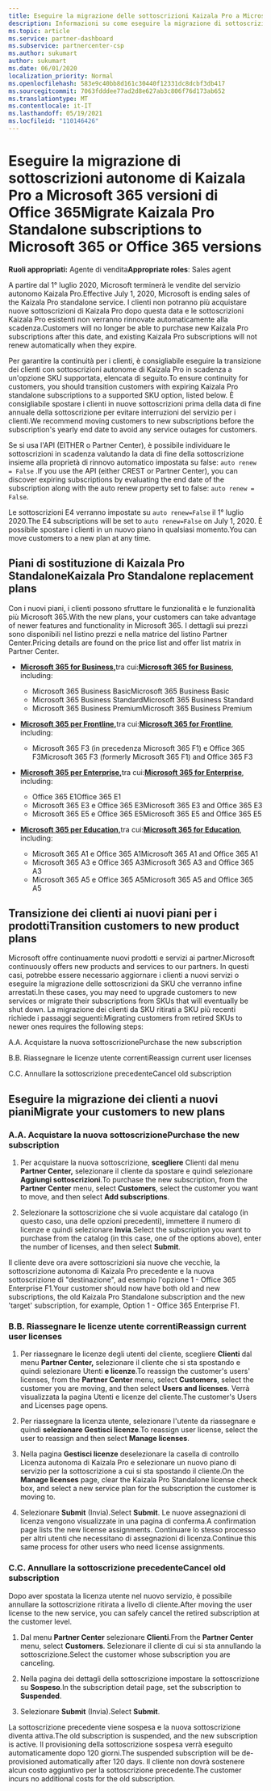 ```yaml
---
title: Eseguire la migrazione delle sottoscrizioni Kaizala Pro a Microsoft 365
description: Informazioni su come eseguire la migrazione di sottoscrizioni di Kaizala Pro Microsoft 365 o versioni di Office 365. Leggere questo articolo per altri dettagli sulla transizione dei clienti.
ms.topic: article
ms.service: partner-dashboard
ms.subservice: partnercenter-csp
ms.author: sukumart
author: sukumart
ms.date: 06/01/2020
localization_priority: Normal
ms.openlocfilehash: 583e9c40bb8d161c30440f12331dc8dcbf3db417
ms.sourcegitcommit: 7063fdddee77ad2d8e627ab3c806f76d173ab652
ms.translationtype: MT
ms.contentlocale: it-IT
ms.lasthandoff: 05/19/2021
ms.locfileid: "110146426"
---
```

# <a name="migrate-kaizala-pro-standalone-subscriptions-to-microsoft-365-or-office-365-versions"></a><span data-ttu-id="edaed-104">Eseguire la migrazione di sottoscrizioni autonome di Kaizala Pro a Microsoft 365 versioni di Office 365</span><span class="sxs-lookup"><span data-stu-id="edaed-104">Migrate Kaizala Pro Standalone subscriptions to Microsoft 365 or Office 365 versions</span></span>

<span data-ttu-id="edaed-105">**Ruoli appropriati:** Agente di vendita</span><span class="sxs-lookup"><span data-stu-id="edaed-105">**Appropriate roles**: Sales agent</span></span>

<span data-ttu-id="edaed-106">A partire dal 1° luglio 2020, Microsoft terminerà le vendite del servizio autonomo Kaizala Pro.</span><span class="sxs-lookup"><span data-stu-id="edaed-106">Effective July 1, 2020, Microsoft is ending sales of the Kaizala Pro standalone service.</span></span> <span data-ttu-id="edaed-107">I clienti non potranno più acquistare nuove sottoscrizioni di Kaizala Pro dopo questa data e le sottoscrizioni Kaizala Pro esistenti non verranno rinnovate automaticamente alla scadenza.</span><span class="sxs-lookup"><span data-stu-id="edaed-107">Customers will no longer be able to purchase new Kaizala Pro subscriptions after this date, and existing Kaizala Pro subscriptions will not renew automatically when they expire.</span></span>

<span data-ttu-id="edaed-108">Per garantire la continuità per i clienti, è consigliabile eseguire la transizione dei clienti con sottoscrizioni autonome di Kaizala Pro in scadenza a un'opzione SKU supportata, elencata di seguito.</span><span class="sxs-lookup"><span data-stu-id="edaed-108">To ensure continuity for customers, you should transition customers with expiring Kaizala Pro standalone subscriptions to a supported SKU option, listed below.</span></span> <span data-ttu-id="edaed-109">È consigliabile spostare i clienti in nuove sottoscrizioni prima della data di fine annuale della sottoscrizione per evitare interruzioni del servizio per i clienti.</span><span class="sxs-lookup"><span data-stu-id="edaed-109">We recommend moving customers to new subscriptions before the subscription's yearly end date to avoid any service outages for customers.</span></span>

<span data-ttu-id="edaed-110">Se si usa l'API (EITHER o Partner Center), è possibile individuare le sottoscrizioni in scadenza valutando la data di fine della sottoscrizione insieme alla proprietà di rinnovo automatico impostata su false: `auto renew = False` .</span><span class="sxs-lookup"><span data-stu-id="edaed-110">If you use the API (either CREST or Partner Center), you can discover expiring subscriptions by evaluating the end date of the subscription along with the auto renew property set to false: `auto renew = False`.</span></span>

<span data-ttu-id="edaed-111">Le sottoscrizioni E4 verranno impostate su `auto renew=False` il 1° luglio 2020.</span><span class="sxs-lookup"><span data-stu-id="edaed-111">The E4 subscriptions will be set to `auto renew=False` on July 1, 2020.</span></span> <span data-ttu-id="edaed-112">È possibile spostare i clienti in un nuovo piano in qualsiasi momento.</span><span class="sxs-lookup"><span data-stu-id="edaed-112">You can move customers to a new plan at any time.</span></span>

## <a name="kaizala-pro-standalone-replacement-plans"></a><span data-ttu-id="edaed-113">Piani di sostituzione di Kaizala Pro Standalone</span><span class="sxs-lookup"><span data-stu-id="edaed-113">Kaizala Pro Standalone replacement plans</span></span>

<span data-ttu-id="edaed-114">Con i nuovi piani, i clienti possono sfruttare le funzionalità e le funzionalità più Microsoft 365.</span><span class="sxs-lookup"><span data-stu-id="edaed-114">With the new plans, your customers can take advantage of newer features and functionality in Microsoft 365.</span></span> <span data-ttu-id="edaed-115">I dettagli sui prezzi sono disponibili nel listino prezzi e nella matrice del listino Partner Center.</span><span class="sxs-lookup"><span data-stu-id="edaed-115">Pricing details are found on the price list and offer list matrix in Partner Center.</span></span>

- <span data-ttu-id="edaed-116">[**Microsoft 365 for Business,**](https://www.microsoft.com/microsoft-365/compare-all-microsoft-365-products?&activetab=tab:primaryr2)tra cui:</span><span class="sxs-lookup"><span data-stu-id="edaed-116">[**Microsoft 365 for Business**](https://www.microsoft.com/microsoft-365/compare-all-microsoft-365-products?&activetab=tab:primaryr2), including:</span></span>  
   - <span data-ttu-id="edaed-117">Microsoft 365 Business Basic</span><span class="sxs-lookup"><span data-stu-id="edaed-117">Microsoft 365 Business Basic</span></span>
   - <span data-ttu-id="edaed-118">Microsoft 365 Business Standard</span><span class="sxs-lookup"><span data-stu-id="edaed-118">Microsoft 365 Business Standard</span></span>
   - <span data-ttu-id="edaed-119">Microsoft 365 Business Premium</span><span class="sxs-lookup"><span data-stu-id="edaed-119">Microsoft 365 Business Premium</span></span>
    
- <span data-ttu-id="edaed-120">[**Microsoft 365 per Frontline,**](https://www.microsoft.com/microsoft-365/microsoft-365-enterprise-f3?activetab=pivot:overviewtab)tra cui:</span><span class="sxs-lookup"><span data-stu-id="edaed-120">[**Microsoft 365 for Frontline**](https://www.microsoft.com/microsoft-365/microsoft-365-enterprise-f3?activetab=pivot:overviewtab), including:</span></span>
   - <span data-ttu-id="edaed-121">Microsoft 365 F3 (in precedenza Microsoft 365 F1) e Office 365 F3</span><span class="sxs-lookup"><span data-stu-id="edaed-121">Microsoft 365 F3 (formerly Microsoft 365 F1) and Office 365 F3</span></span>
    
- <span data-ttu-id="edaed-122">[**Microsoft 365 per Enterprise,**](https://www.microsoft.com/microsoft-365/compare-microsoft-365-enterprise-plans)tra cui:</span><span class="sxs-lookup"><span data-stu-id="edaed-122">[**Microsoft 365 for Enterprise**](https://www.microsoft.com/microsoft-365/compare-microsoft-365-enterprise-plans), including:</span></span> 
   - <span data-ttu-id="edaed-123">Office 365 E1</span><span class="sxs-lookup"><span data-stu-id="edaed-123">Office 365 E1</span></span>
   - <span data-ttu-id="edaed-124">Microsoft 365 E3 e Office 365 E3</span><span class="sxs-lookup"><span data-stu-id="edaed-124">Microsoft 365 E3 and Office 365 E3</span></span>
   - <span data-ttu-id="edaed-125">Microsoft 365 E5 e Office 365 E5</span><span class="sxs-lookup"><span data-stu-id="edaed-125">Microsoft 365 E5 and Office 365 E5</span></span>

- <span data-ttu-id="edaed-126">[**Microsoft 365 per Education,**](https://www.microsoft.com/education/buy-license/microsoft365)tra cui:</span><span class="sxs-lookup"><span data-stu-id="edaed-126">[**Microsoft 365 for Education**](https://www.microsoft.com/education/buy-license/microsoft365), including:</span></span> 
    - <span data-ttu-id="edaed-127">Microsoft 365 A1 e Office 365 A1</span><span class="sxs-lookup"><span data-stu-id="edaed-127">Microsoft 365 A1 and Office 365 A1</span></span>
    - <span data-ttu-id="edaed-128">Microsoft 365 A3 e Office 365 A3</span><span class="sxs-lookup"><span data-stu-id="edaed-128">Microsoft 365 A3 and Office 365 A3</span></span>
    - <span data-ttu-id="edaed-129">Microsoft 365 A5 e Office 365 A5</span><span class="sxs-lookup"><span data-stu-id="edaed-129">Microsoft 365 A5 and Office 365 A5</span></span>

## <a name="transition-customers-to-new-product-plans"></a><span data-ttu-id="edaed-130">Transizione dei clienti ai nuovi piani per i prodotti</span><span class="sxs-lookup"><span data-stu-id="edaed-130">Transition customers to new product plans</span></span>

<span data-ttu-id="edaed-131">Microsoft offre continuamente nuovi prodotti e servizi ai partner.</span><span class="sxs-lookup"><span data-stu-id="edaed-131">Microsoft continuously offers new products and services to our partners.</span></span> <span data-ttu-id="edaed-132">In questi casi, potrebbe essere necessario aggiornare i clienti a nuovi servizi o eseguire la migrazione delle sottoscrizioni da SKU che verranno infine arrestati.</span><span class="sxs-lookup"><span data-stu-id="edaed-132">In these cases, you may need to upgrade customers to new services or migrate their subscriptions from SKUs that will eventually be shut down.</span></span> <span data-ttu-id="edaed-133">La migrazione dei clienti da SKU ritirati a SKU più recenti richiede i passaggi seguenti:</span><span class="sxs-lookup"><span data-stu-id="edaed-133">Migrating customers from retired SKUs to newer ones requires the following steps:</span></span>

<span data-ttu-id="edaed-134">A.</span><span class="sxs-lookup"><span data-stu-id="edaed-134">A.</span></span> <span data-ttu-id="edaed-135">Acquistare la nuova sottoscrizione</span><span class="sxs-lookup"><span data-stu-id="edaed-135">Purchase the new subscription</span></span>

<span data-ttu-id="edaed-136">B.</span><span class="sxs-lookup"><span data-stu-id="edaed-136">B.</span></span> <span data-ttu-id="edaed-137">Riassegnare le licenze utente correnti</span><span class="sxs-lookup"><span data-stu-id="edaed-137">Reassign current user licenses</span></span>

<span data-ttu-id="edaed-138">C.</span><span class="sxs-lookup"><span data-stu-id="edaed-138">C.</span></span> <span data-ttu-id="edaed-139">Annullare la sottoscrizione precedente</span><span class="sxs-lookup"><span data-stu-id="edaed-139">Cancel old subscription</span></span>


## <a name="migrate-your-customers-to-new-plans"></a><span data-ttu-id="edaed-140">Eseguire la migrazione dei clienti a nuovi piani</span><span class="sxs-lookup"><span data-stu-id="edaed-140">Migrate your customers to new plans</span></span>

### <a name="a-purchase-the-new-subscription"></a><span data-ttu-id="edaed-141">A.</span><span class="sxs-lookup"><span data-stu-id="edaed-141">A.</span></span> <span data-ttu-id="edaed-142">Acquistare la nuova sottoscrizione</span><span class="sxs-lookup"><span data-stu-id="edaed-142">Purchase the new subscription</span></span>

1. <span data-ttu-id="edaed-143">Per acquistare la nuova sottoscrizione, **scegliere** Clienti dal menu **Partner Center,** selezionare il cliente da spostare e quindi selezionare **Aggiungi sottoscrizioni**.</span><span class="sxs-lookup"><span data-stu-id="edaed-143">To purchase the new subscription, from the **Partner Center** menu, select **Customers**, select the customer you want to move, and then select **Add subscriptions**.</span></span>

2. <span data-ttu-id="edaed-144">Selezionare la sottoscrizione che si vuole acquistare dal catalogo (in questo caso, una delle opzioni precedenti), immettere il numero di licenze e quindi selezionare **Invia**.</span><span class="sxs-lookup"><span data-stu-id="edaed-144">Select the subscription you want to purchase from the catalog (in this case, one of the options above), enter the number of licenses, and then select **Submit**.</span></span>

<span data-ttu-id="edaed-145">Il cliente deve ora avere sottoscrizioni sia nuove che vecchie, la sottoscrizione autonoma di Kaizala Pro precedente e la nuova sottoscrizione di "destinazione", ad esempio l'opzione 1 - Office 365 Enterprise F1.</span><span class="sxs-lookup"><span data-stu-id="edaed-145">Your customer should now have both old and new subscriptions, the old Kaizala Pro Standalone subscription and the new 'target' subscription, for example, Option 1 - Office 365 Enterprise F1.</span></span>

### <a name="b-reassign-current-user-licenses"></a><span data-ttu-id="edaed-146">B.</span><span class="sxs-lookup"><span data-stu-id="edaed-146">B.</span></span> <span data-ttu-id="edaed-147">Riassegnare le licenze utente correnti</span><span class="sxs-lookup"><span data-stu-id="edaed-147">Reassign current user licenses</span></span>

1. <span data-ttu-id="edaed-148">Per riassegnare le licenze degli utenti del cliente, scegliere **Clienti** dal menu **Partner Center,** selezionare il cliente che si sta spostando e quindi selezionare Utenti **e licenze**.</span><span class="sxs-lookup"><span data-stu-id="edaed-148">To reassign the customer's users' licenses, from the **Partner Center** menu, select **Customers**, select the customer you are moving, and then select **Users and licenses**.</span></span> <span data-ttu-id="edaed-149">Verrà visualizzata la pagina Utenti e licenze del cliente.</span><span class="sxs-lookup"><span data-stu-id="edaed-149">The customer's Users and Licenses page opens.</span></span>

2. <span data-ttu-id="edaed-150">Per riassegnare la licenza utente, selezionare l'utente da riassegnare e quindi **selezionare Gestisci licenze**.</span><span class="sxs-lookup"><span data-stu-id="edaed-150">To reassign user license, select the user to reassign and then select **Manage licenses**.</span></span>

3. <span data-ttu-id="edaed-151">Nella pagina **Gestisci licenze** deselezionare la casella di controllo Licenza autonoma di Kaizala Pro e selezionare un nuovo piano di servizio per la sottoscrizione a cui si sta spostando il cliente.</span><span class="sxs-lookup"><span data-stu-id="edaed-151">On the **Manage licenses** page, clear the Kaizala Pro Standalone license check box, and select a new service plan for the subscription the customer is moving to.</span></span>

4.  <span data-ttu-id="edaed-152">Selezionare **Submit** (Invia).</span><span class="sxs-lookup"><span data-stu-id="edaed-152">Select **Submit**.</span></span> <span data-ttu-id="edaed-153">Le nuove assegnazioni di licenza vengono visualizzate in una pagina di conferma.</span><span class="sxs-lookup"><span data-stu-id="edaed-153">A confirmation page lists the new license assignments.</span></span> <span data-ttu-id="edaed-154">Continuare lo stesso processo per altri utenti che necessitano di assegnazioni di licenza.</span><span class="sxs-lookup"><span data-stu-id="edaed-154">Continue this same process for other users who need license assignments.</span></span>

### <a name="c-cancel-old-subscription"></a><span data-ttu-id="edaed-155">C.</span><span class="sxs-lookup"><span data-stu-id="edaed-155">C.</span></span> <span data-ttu-id="edaed-156">Annullare la sottoscrizione precedente</span><span class="sxs-lookup"><span data-stu-id="edaed-156">Cancel old subscription</span></span>

<span data-ttu-id="edaed-157">Dopo aver spostata la licenza utente nel nuovo servizio, è possibile annullare la sottoscrizione ritirata a livello di cliente.</span><span class="sxs-lookup"><span data-stu-id="edaed-157">After moving the user license to the new service, you can safely cancel the retired subscription at the customer level.</span></span>

1.  <span data-ttu-id="edaed-158">Dal menu **Partner Center** selezionare **Clienti**.</span><span class="sxs-lookup"><span data-stu-id="edaed-158">From the **Partner Center** menu, select **Customers**.</span></span> <span data-ttu-id="edaed-159">Selezionare il cliente di cui si sta annullando la sottoscrizione.</span><span class="sxs-lookup"><span data-stu-id="edaed-159">Select the customer whose subscription you are canceling.</span></span>

2.  <span data-ttu-id="edaed-160">Nella pagina dei dettagli della sottoscrizione impostare la sottoscrizione su **Sospeso**.</span><span class="sxs-lookup"><span data-stu-id="edaed-160">In the subscription detail page, set the subscription to **Suspended**.</span></span>

3.  <span data-ttu-id="edaed-161">Selezionare **Submit** (Invia).</span><span class="sxs-lookup"><span data-stu-id="edaed-161">Select **Submit**.</span></span>

<span data-ttu-id="edaed-162">La sottoscrizione precedente viene sospesa e la nuova sottoscrizione diventa attiva.</span><span class="sxs-lookup"><span data-stu-id="edaed-162">The old subscription is suspended, and the new subscription is active.</span></span> <span data-ttu-id="edaed-163">Il provisioning della sottoscrizione sospesa verrà eseguito automaticamente dopo 120 giorni.</span><span class="sxs-lookup"><span data-stu-id="edaed-163">The suspended subscription will be de-provisioned automatically after 120 days.</span></span> <span data-ttu-id="edaed-164">Il cliente non dovrà sostenere alcun costo aggiuntivo per la sottoscrizione precedente.</span><span class="sxs-lookup"><span data-stu-id="edaed-164">The customer incurs no additional costs for the old subscription.</span></span>
